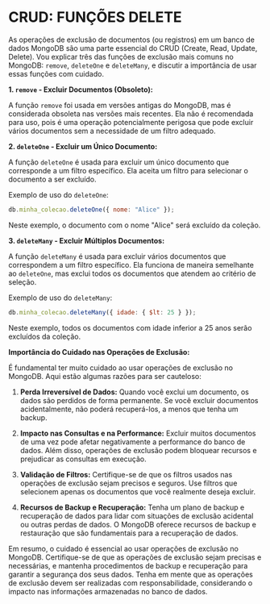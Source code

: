 # CRUD: FUNÇÕES DELETE
As operações de exclusão de documentos (ou registros) em um banco de dados MongoDB são uma parte essencial do CRUD (Create, Read, Update, Delete). Vou explicar três das funções de exclusão mais comuns no MongoDB: `remove`, `deleteOne` e `deleteMany`, e discutir a importância de usar essas funções com cuidado.

**1. `remove` - Excluir Documentos (Obsoleto):**

A função `remove` foi usada em versões antigas do MongoDB, mas é considerada obsoleta nas versões mais recentes. Ela não é recomendada para uso, pois é uma operação potencialmente perigosa que pode excluir vários documentos sem a necessidade de um filtro adequado.

**2. `deleteOne` - Excluir um Único Documento:**

A função `deleteOne` é usada para excluir um único documento que corresponde a um filtro específico. Ela aceita um filtro para selecionar o documento a ser excluído.

Exemplo de uso do `deleteOne`:

```javascript
db.minha_colecao.deleteOne({ nome: "Alice" });
```

Neste exemplo, o documento com o nome "Alice" será excluído da coleção.

**3. `deleteMany` - Excluir Múltiplos Documentos:**

A função `deleteMany` é usada para excluir vários documentos que correspondem a um filtro específico. Ela funciona de maneira semelhante ao `deleteOne`, mas exclui todos os documentos que atendem ao critério de seleção.

Exemplo de uso do `deleteMany`:

```javascript
db.minha_colecao.deleteMany({ idade: { $lt: 25 } });
```

Neste exemplo, todos os documentos com idade inferior a 25 anos serão excluídos da coleção.

**Importância do Cuidado nas Operações de Exclusão:**

É fundamental ter muito cuidado ao usar operações de exclusão no MongoDB. Aqui estão algumas razões para ser cauteloso:

1. **Perda Irreversível de Dados:** Quando você exclui um documento, os dados são perdidos de forma permanente. Se você excluir documentos acidentalmente, não poderá recuperá-los, a menos que tenha um backup.

2. **Impacto nas Consultas e na Performance:** Excluir muitos documentos de uma vez pode afetar negativamente a performance do banco de dados. Além disso, operações de exclusão podem bloquear recursos e prejudicar as consultas em execução.

3. **Validação de Filtros:** Certifique-se de que os filtros usados nas operações de exclusão sejam precisos e seguros. Use filtros que selecionem apenas os documentos que você realmente deseja excluir.

4. **Recursos de Backup e Recuperação:** Tenha um plano de backup e recuperação de dados para lidar com situações de exclusão acidental ou outras perdas de dados. O MongoDB oferece recursos de backup e restauração que são fundamentais para a recuperação de dados.

Em resumo, o cuidado é essencial ao usar operações de exclusão no MongoDB. Certifique-se de que as operações de exclusão sejam precisas e necessárias, e mantenha procedimentos de backup e recuperação para garantir a segurança dos seus dados. Tenha em mente que as operações de exclusão devem ser realizadas com responsabilidade, considerando o impacto nas informações armazenadas no banco de dados.